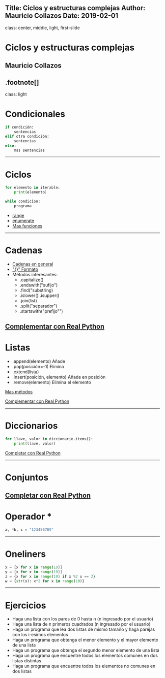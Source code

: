 Title: Ciclos y estructuras complejas
Author: Mauricio Collazos
Date: 2019-02-01
![]()
---
class: center, middle, light, first-slide
# Ciclos y estructuras complejas
## Mauricio Collazos
.footnote[]
---
class: light
# Condicionales
```python
if condición:
    sentencias
elif otra condición:
    sentencias
else:
    mas sentencias
```
---
# Ciclos
```python
for elemento in iterable:
    print(elemento)
    
while condicion:
    programa
```
- [range](https://docs.python.org/3/library/functions.html#func-range)
- [enumerate](https://docs.python.org/3/library/functions.html#enumerate)
- [Mas funciones](https://docs.python.org/3/library/functions.html)
---
# Cadenas
- [Cadenas en general](https://docs.python.org/3/library/stdtypes.html#str)
- ["{}" Formato](https://docs.python.org/3/library/string.html#format-string-syntax)
- Métodos interesantes:
   - .capitalize()
   - .endswith("sufijo")
   - .find("substring)
   - .islower() .isupper()
   - .join(list)
   - .split("separador")
   - .startswith("prefijo"")
   
[Complementar con Real Python](https://realpython.com/python-strings/)
---
# Listas
- .append(elemento) Añade 
- .pop(posición=-1) Elimina
- .extend(lista)
- .insert(posición, elemento) Añade en posición
- .remove(elemento) Elimina el elemento


[Mas métodos](https://docs.python.org/3/tutorial/datastructures.html#more-on-lists)


[Complementar con Real Python](https://realpython.com/python-lists-tuples/)

---
# Diccionarios
```python
for llave, valor in diccionario.items():
    print(llave, valor)
```

[Completar con Real Python](https://realpython.com/python-dicts/)

---
# Conjuntos
[Completar con Real Python](https://realpython.com/python-sets/)
---
# Operador *
```python
a, *b, c = "123456789"
```
---
# Oneliners
```python
x = [x for x in range(10)]
y = [x for x in range(10)]
z = {x for x in range(10) if x %2 x == 2}
w = {str(x): x*2 for x in range(10)}
```

---
# Ejercicios

- Haga una lista con los pares de 0 hasta n (n ingresado por el usuario)
- Haga una lista de n primeros cuadrados (n ingresado por el usuario)
- Haga un programa que lea dos listas de mismo tamaño y haga parejas con los i-esimos elementos
- Haga un programa que obtenga el menor elemento  y el mayor elemento de una lista
- Haga un programa que obtenga el segundo menor elemento de una lista
- Haga un programa que encuentre todos los elementos comunes en dos listas distintas
- Haga un programa que encuentre todos los elementos no comunes en dos listas
